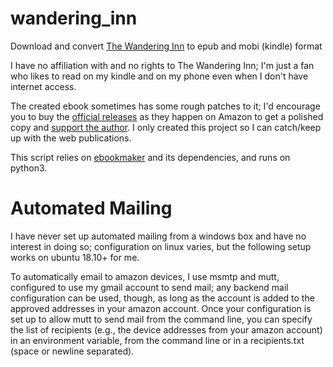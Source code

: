 # wandering_inn
Download and convert [The Wandering Inn](https://wanderinginn.com/) to epub and mobi (kindle) format

I have no affiliation with and no rights to The Wandering Inn; I'm just a fan who likes to read on my kindle and on my phone even when I don't have internet access. 

The created ebook sometimes has some rough patches to it; I'd encourage you to buy the [official releases](https://www.amazon.com/gp/product/B07YH9X7V7/?ie=UTF8&keywords=the%20wandering%20inn&qid=1577641602&ref_=sr_1_3&sr=8-3) as they happen on Amazon to get a polished copy and [support the author](https://www.patreon.com/user?u=4240617). I only created this project so I can catch/keep up with the web publications.

This script relies on [ebookmaker](https://github.com/setanta/ebookmaker) and its dependencies, and runs on python3. 

# Automated Mailing

I have never set up automated mailing from a windows box and have no interest in doing so; configuration on linux varies, but the following setup works on ubuntu 18.10+ for me.

To automatically email to amazon devices, I use msmtp and mutt, configured to use my gmail account to send mail; any backend mail configuration can be used, though, as long as the account is added to the approved addresses in your amazon account. Once your configuration is set up to allow mutt to send mail from the command line, you can specify the list of recipients (e.g., the device addresses from your amazon account) in an environment variable, from the command line or in a recipients.txt (space or newline separated). 
